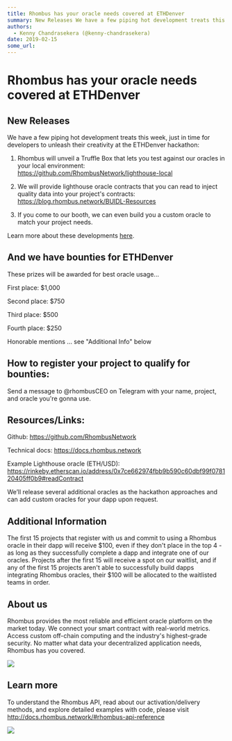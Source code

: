 ```yaml
---
title: Rhombus has your oracle needs covered at ETHDenver
summary: New Releases We have a few piping hot development treats this week, just in time for developers to unleash their creativity at the ETHDenver hackathon- Rhombus will unveil a Truffle Box that lets you test against our oracles in your local environment- https-//github.com/RhombusNetwork/lighthouse-local We will provide lighthouse oracle contracts that you can read to inject quality data into your projects contracts- https-//blog.rhombus.network/BUIDL-Resources If you come to our booth, we can even
authors:
  - Kenny Chandrasekera (@kenny-chandrasekera)
date: 2019-02-15
some_url: 
---
```


# Rhombus has your oracle needs covered at ETHDenver

## New Releases

We have a few piping hot development treats this week, just in time for developers to unleash their creativity at the ETHDenver hackathon:

1. Rhombus will unveil a Truffle Box that lets you test against our oracles in your local environment: https://github.com/RhombusNetwork/lighthouse-local

2. We will provide lighthouse oracle contracts that you can read to inject quality data into your project's contracts: https://blog.rhombus.network/BUIDL-Resources

3. If you come to our booth, we can even build you a custom oracle to match your project needs.

Learn more about these developments [here](https://blog.rhombus.network/).

## And we have bounties for ETHDenver

These prizes will be awarded for best oracle usage...

First place: $1,000

Second place: $750

Third place: $500

Fourth place: $250

Honorable mentions ... see "Additional Info" below 

## How to register your project to qualify for bounties:
Send a message to @rhombusCEO on Telegram with your name, project, and oracle you're gonna use.

## Resources/Links:
Github: https://github.com/RhombusNetwork

Technical docs: https://docs.rhombus.network

Example Lighthouse oracle (ETH/USD):
https://rinkeby.etherscan.io/address/0x7ce662974fbb9b590c60dbf99f078120405ff0b9#readContract

We’ll release several additional oracles as the hackathon approaches and can add custom oracles for your dapp upon request.

## Additional Information
The first 15 projects that register with us and commit to using a Rhombus oracle in their dapp will receive $100, even if they don't place in the top 4 - as long as they successfully complete a dapp and integrate one of our oracles. Projects after the first 15 will receive a spot on our waitlist, and if any of the first 15 projects aren't able to successfully build dapps integrating Rhombus oracles, their $100 will be allocated to the waitlisted teams in order.


## About us

Rhombus provides the most reliable and efficient oracle platform on the market today. We connect your smart contract with real-world metrics. Access custom off-chain computing and the industry's highest-grade security. No matter what data your decentralized application needs, Rhombus has you covered.

![](https://api.beta.kauri.io:443/ipfs/QmduH1ACwpF6gu6BGyK48jNSJd2eW1FVLBLBHfTVN7Wi6G)


## Learn more

To understand the Rhombus API, read about our activation/delivery methods, and explore detailed examples with code, please visit http://docs.rhombus.network/#rhombus-api-reference

![](https://api.beta.kauri.io:443/ipfs/QmQ1GHzPr1vwTr2t6xxNHw2ZbqQ2X8XbmuMmeaascz32oi)